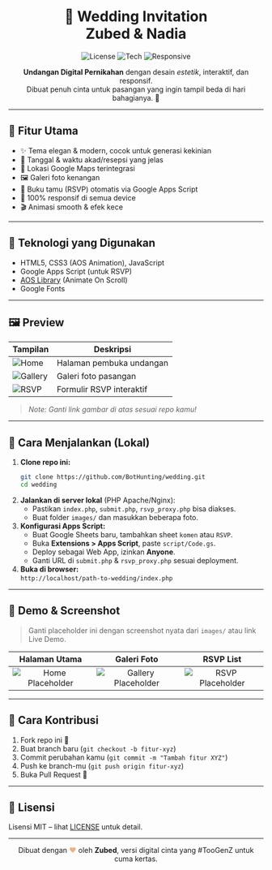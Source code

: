 <h1 align="center">💍 Wedding Invitation<br>Zubed & Nadia</h1>

<p align="center">
  <img src="https://img.shields.io/github/license/BotHunting/wedding?style=flat-square" alt="License"/>
  <img src="https://img.shields.io/badge/made%20with-HTML%2FCSS%2FJS-orange?style=flat-square" alt="Tech"/>
  <img src="https://img.shields.io/badge/responsive-yes-brightgreen?style=flat-square" alt="Responsive"/>
</p>

<p align="center">
  <b>Undangan Digital Pernikahan</b> dengan desain <i>estetik</i>, interaktif, dan responsif.<br>
  Dibuat penuh cinta untuk pasangan yang ingin tampil beda di hari bahagianya. 💖
</p>

---

## 🌸 Fitur Utama

- ✨ Tema elegan & modern, cocok untuk generasi kekinian
- 📅 Tanggal & waktu akad/resepsi yang jelas
- 📍 Lokasi Google Maps terintegrasi
- 🖼️ Galeri foto kenangan
- 📝 Buku tamu (RSVP) otomatis via Google Apps Script
- 📱 100% responsif di semua device
- 🎬 Animasi smooth & efek kece

---

## 🧠 Teknologi yang Digunakan

- HTML5, CSS3 (AOS Animation), JavaScript
- Google Apps Script (untuk RSVP)
- [AOS Library](https://michalsnik.github.io/aos/) (Animate On Scroll)
- Google Fonts

---

## 🖼️ Preview

| Tampilan | Deskripsi |
|----------|-----------|
| ![Home](https://github.com/BotHunting/wedding/assets/placeholder/home.png) | Halaman pembuka undangan |
| ![Gallery](https://github.com/BotHunting/wedding/assets/placeholder/gallery.png) | Galeri foto pasangan |
| ![RSVP](https://github.com/BotHunting/wedding/assets/placeholder/rsvp.png) | Formulir RSVP interaktif |

> *Note: Ganti link gambar di atas sesuai repo kamu!*

---

## 🚀 Cara Menjalankan (Lokal)

1. **Clone repo ini:**
   ```bash
   git clone https://github.com/BotHunting/wedding.git
   cd wedding
   ```
2. **Jalankan di server lokal** (PHP Apache/Nginx):
   - Pastikan `index.php`, `submit.php`, `rsvp_proxy.php` bisa diakses.
   - Buat folder `images/` dan masukkan beberapa foto.
3. **Konfigurasi Apps Script:**
   - Buat Google Sheets baru, tambahkan sheet `komen` atau `RSVP`.
   - Buka **Extensions > Apps Script**, paste `script/Code.gs`.
   - Deploy sebagai Web App, izinkan **Anyone**.
   - Ganti URL di `submit.php` & `rsvp_proxy.php` sesuai deployment.
4. **Buka di browser:**  
   `http://localhost/path-to-wedding/index.php`

---

## 📸 Demo & Screenshot

> Ganti placeholder ini dengan screenshot nyata dari `images/` atau link Live Demo.

| Halaman Utama | Galeri Foto | RSVP List |
|:-------------:|:-----------:|:---------:|
| ![Home Placeholder](https://via.placeholder.com/300x200) | ![Gallery Placeholder](https://via.placeholder.com/300x200) | ![RSVP Placeholder](https://via.placeholder.com/300x200) |

---

## 🤝 Cara Kontribusi

1. Fork repo ini 🔀
2. Buat branch baru (`git checkout -b fitur-xyz`)
3. Commit perubahan kamu (`git commit -m "Tambah fitur XYZ"`)
4. Push ke branch-mu (`git push origin fitur-xyz`)
5. Buka Pull Request 🚀

---

## 📜 Lisensi

Lisensi MIT – lihat [LICENSE](LICENSE) untuk detail.

---

<p align="center">
  Dibuat dengan <span style="color:#e9b384;">&#10084;</span> oleh <b>Zubed</b>, versi digital cinta yang #TooGenZ untuk cuma kertas.
</p>
